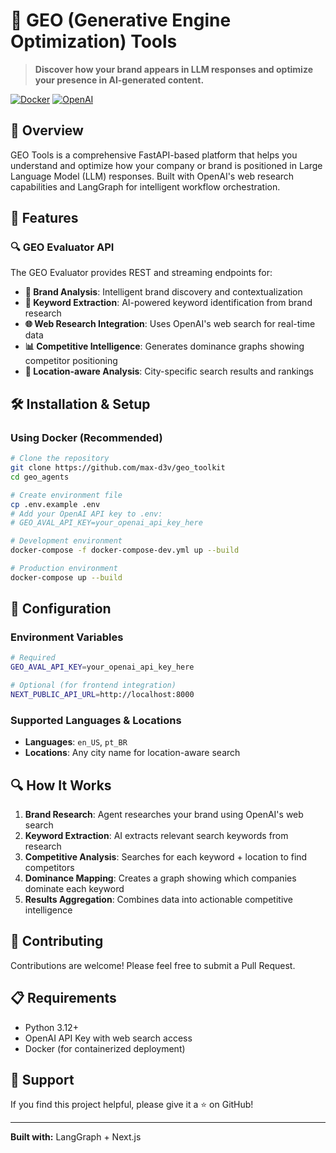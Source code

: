 # 🤖 GEO (Generative Engine Optimization) Tools

> **Discover how your brand appears in LLM responses and optimize your presence in AI-generated content.**

[![Docker](https://img.shields.io/badge/Docker-Ready-blue.svg)](https://docker.com)
[![OpenAI](https://img.shields.io/badge/Powered%20by-OpenAI-black.svg)](https://openai.com)

## 📖 Overview

GEO Tools is a comprehensive FastAPI-based platform that helps you understand and optimize how your company or brand is positioned in Large Language Model (LLM) responses. Built with OpenAI's web research capabilities and LangGraph for intelligent workflow orchestration.

## 🚀 Features

### 🔍 GEO Evaluator API

The GEO Evaluator provides REST and streaming endpoints for:

- **🔎 Brand Analysis**: Intelligent brand discovery and contextualization
- **🔑 Keyword Extraction**: AI-powered keyword identification from brand research
- **🌐 Web Research Integration**: Uses OpenAI's web search for real-time data
- **📊 Competitive Intelligence**: Generates dominance graphs showing competitor positioning
- **🎯 Location-aware Analysis**: City-specific search results and rankings

## 🛠️ Installation & Setup

### Using Docker (Recommended)

```bash
# Clone the repository
git clone https://github.com/max-d3v/geo_toolkit
cd geo_agents

# Create environment file
cp .env.example .env
# Add your OpenAI API key to .env:
# GEO_AVAL_API_KEY=your_openai_api_key_here

# Development environment
docker-compose -f docker-compose-dev.yml up --build

# Production environment  
docker-compose up --build
```

## 🔧 Configuration

### Environment Variables

```bash
# Required
GEO_AVAL_API_KEY=your_openai_api_key_here

# Optional (for frontend integration)
NEXT_PUBLIC_API_URL=http://localhost:8000
```

### Supported Languages & Locations

- **Languages**: `en_US`, `pt_BR`
- **Locations**: Any city name for location-aware search

## 🔍 How It Works

1. **Brand Research**: Agent researches your brand using OpenAI's web search
2. **Keyword Extraction**: AI extracts relevant search keywords from research
3. **Competitive Analysis**: Searches for each keyword + location to find competitors
4. **Dominance Mapping**: Creates a graph showing which companies dominate each keyword
5. **Results Aggregation**: Combines data into actionable competitive intelligence

## 🤝 Contributing

Contributions are welcome! Please feel free to submit a Pull Request.

## 📋 Requirements

- Python 3.12+
- OpenAI API Key with web search access
- Docker (for containerized deployment)

## 🌟 Support

If you find this project helpful, please give it a ⭐ on GitHub!

---

**Built with:** LangGraph + Next.js
